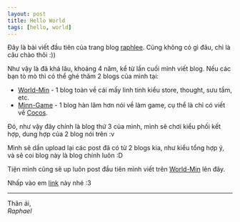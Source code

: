 ```yaml
---
layout: post
title: Hello World
tags: [hello, world]
---
```


Đây là bài viết đầu tiên của trang blog [raphlee](https://raphlee.github.io). Cũng không có gì đâu, chỉ là câu chào thôi :))

Như vậy là đã khá lâu, khoảng 4 năm, kể từ lần cuối mình viết blog. Nếu các bạn tò mò thì có thể ghé thăm 2 blogs của mình tại:

* [World-Min](http://world-min.blogspot.com/) - 1 blog toàn về cái mấy linh tinh kiểu store, thought, sưu tầm, etc.
* [Minn-Game](https://minmin66.wordpress.com) - 1 blog hàn lâm hơn nói về làm game, cụ thể là chỉ có viết về [Cocos](https://www.cocos.com/en/).

Đó, như vậy đây chính là blog thứ 3 của mình, mình sẽ chơi kiểu phối kết hợp, dung hợp của 2 blog nói trên :v

Mình sẽ dần upload lại các post đã có từ 2 blogs kia, như kiểu tổng hợp ý, và sẽ coi blog này là blog chính luôn :D

Tiện mình cũng sẽ up luôn post đầu tiên mình viết trên [World-Min](http://world-min.blogspot.com/2015/08/history-of-computer.html) lên đây.

Nhấp vào em [link](/2021-06-13-history-of-compupter) này nhé :3

***
Thân ái,  
_Raphael_